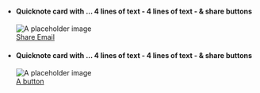 <ul class="usa-card-group" >
  <li class="usa-card tablet-lg:grid-col-12 widescreen:grid-col-6">
    <div class="usa-card__container">
      <div class="usa-card__header">
        <h4 class="usa-card__heading">Quicknote card with ... 4 lines of text - 4 lines of text - & share buttons</h4>
      </div>
      <div class="usa-card__media usa-card__media--inset">
        <div class="usa-card__img">
          <img
            src="https://designsystem.digital.gov/img/introducing-uswds-2-0/built-to-grow--alt.jpg"
            alt="A placeholder image"
          />
        </div>
      </div>
      <div class="usa-card__footer">
        <a href="#" class="usa-button usa-button--outline usa-button-half"><i class="fa-brands fa-twitter"></i> Share </a> <a href="#" class="usa-button usa-button--outline usa-button-half"><i class="fa-regular fa-envelope"></i> Email</a>
      </div>
    </div>
  </li>
  <li class="usa-card tablet-lg:grid-col-12 widescreen:grid-col-6">
    <div class="usa-card__container">
      <div class="usa-card__header">
        <h4 class="usa-card__heading">Quicknote card with ... 4 lines of text - 4 lines of text - & share buttons</h4>
      </div>
      <div class="usa-card__media usa-card__media--inset">
        <div class="usa-card__img">
          <img
            src="https://designsystem.digital.gov/img/introducing-uswds-2-0/built-to-grow--alt.jpg"
            alt="A placeholder image"
          />
        </div>
      </div>
      <div class="usa-card__footer">
        <a href="#" class="usa-button">A button </a>
      </div>
    </div>
  </li>
</ul>